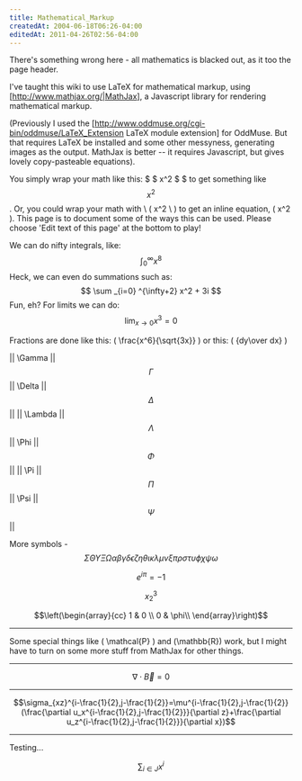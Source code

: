 ```yaml
---
title: Mathematical_Markup
createdAt: 2004-06-18T06:26-04:00
editedAt: 2011-04-26T02:56-04:00
---
```


There's something wrong here - all mathematics is blacked out, as it too the page header.


I've taught this wiki to use LaTeX for mathematical markup, using [http://www.mathjax.org/|MathJax], a Javascript library for rendering mathematical markup.

(Previously I used the [http://www.oddmuse.org/cgi-bin/oddmuse/LaTeX_Extension LaTeX module extension] for OddMuse. But that requires LaTeX be installed and some other messyness, generating images as the output. MathJax is better -- it requires Javascript, but gives lovely copy-pasteable equations).

You simply wrap your math like this: $ $ x^2 $ $ to get something like $$x^2$$. Or, you could wrap your math with \ ( x^2 \ ) to get an inline equation, \( x^2 \). This page is to document some of the ways this can be used. Please choose 'Edit text of this page' at the bottom to play!

We can do nifty integrals, like: $$ \int^{\infty}_{0}{x^8} $$ Heck, we can even do summations such as: $$ \sum _{i=0} ^{\infty+2} x^2 + 3i $$ Fun, eh?  For limits we can do: $$ \lim_{x \rightarrow 0} x^3=0 $$

Fractions are done like this: \( \frac{x^6}{\sqrt{3x}} \) or this: \( {dy\over dx} \)

|| \Gamma  || $$\Gamma$$  || \Delta  || $$\Delta$$  ||
|| \Lambda || $$\Lambda$$ || \Phi    || $$\Phi$$    ||
|| \Pi     || $$\Pi$$     || \Psi    || $$\Psi$$    ||

More symbols - $$ \Sigma \Theta \Upsilon \Xi \Omega \alpha \beta \gamma \delta \epsilon \zeta \eta \theta \iota \kappa \lambda \mu \nu \xi \pi \rho \sigma \tau \upsilon \phi \chi \psi \omega $$

$$e^{i\pi}=-1$$

$$x_2^3$$

$$\left(\begin{array}{cc} 1 & 0 \\ 0 & \phi\\ \end{array}\right)$$

----

Some special things like \( \mathcal{P} \) and \(\mathbb{R}\) work, but I might have to turn on some more stuff from MathJax for other things.

----

$$\nabla\cdot\vec{B}=0$$

----

$$\sigma_{xz}^{i-\frac{1}{2},j-\frac{1}{2}}=\mu^{i-\frac{1}{2},j-\frac{1}{2}}(\frac{\partial u_x^{i-\frac{1}{2},j-\frac{1}{2}}}{\partial z}+\frac{\partial u_z^{i-\frac{1}{2},j-\frac{1}{2}}}{\partial x})$$

----

Testing...

$$\sum_{i \in J}x^i$$


